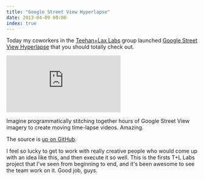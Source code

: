 ```yaml
---
title: "Google Street View Hyperlapse"
date: 2013-04-09 00:00
index: true
---
```


Today my coworkers in the [Teehan+Lax Labs](http://www.teehanlax.com/labs/) group launched [Google Street View Hyperlapse](http://www.teehanlax.com/labs/hyperlapse/) that you should totally check out.

<div class="embed-responsive embed-responsive-16by9"><iframe mozallowfullscreen="" allowfullscreen="" src="https://player.vimeo.com/video/63653873?wmode=opaque&amp;api=1" data-embed="true" webkitallowfullscreen="" frameborder="0" class="embed-responsive-item"></iframe></div>

Imagine programmatically stitching together hours of Google Street View imagery to create moving time-lapse videos. Amazing.

The source is [up on GitHub](https://github.com/TeehanLax/Hyperlapse.js).

I feel so lucky to get to work with really creative people who would come up with an idea like this, and then execute it so well. This is the firsts T+L Labs project that I've seen from beginning to end, and it's been awesome to see the team work on it. Good job, guys.

<!-- more -->
